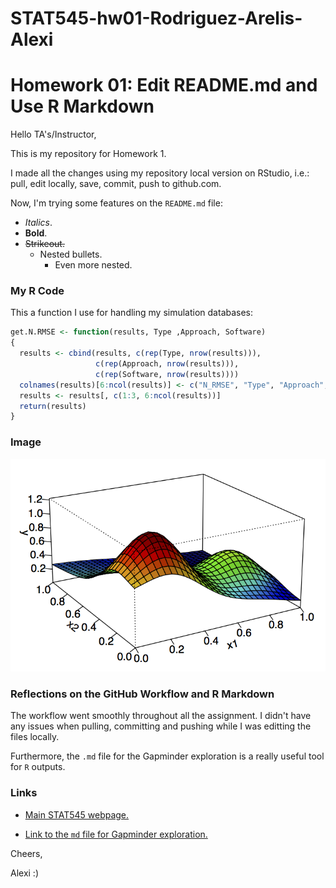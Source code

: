 # STAT545-hw01-Rodriguez-Arelis-Alexi
# Homework 01: Edit README.md and Use R Markdown

Hello TA's/Instructor,

This is my repository for Homework 1.

I made all the changes using my repository local version on RStudio, i.e.: pull, edit locally, save, commit, push to github.com.

Now, I'm trying some features on the `README.md` file:

- *Italics*.
- **Bold**.
- ~~Strikeout.~~
  + Nested bullets.
    * Even more nested.

### My R Code
    
This a function I use for handling my simulation databases:
```R
get.N.RMSE <- function(results, Type ,Approach, Software)
{
  results <- cbind(results, c(rep(Type, nrow(results))),
                   c(rep(Approach, nrow(results))), 
                   c(rep(Software, nrow(results))))
  colnames(results)[6:ncol(results)] <- c("N_RMSE", "Type", "Approach", "Software")
  results <- results[, c(1:3, 6:ncol(results))]
  return(results)
}
```

### Image

![alt text](f_function_2d.png "2-d Franke's Function")


### Reflections on the GitHub Workflow and R Markdown

The workflow went smoothly throughout all the assignment. I didn't have any issues when pulling, committing and pushing while I was editting the files locally.

Furthermore, the `.md` file for the Gapminder exploration is a really useful tool for `R` outputs.

### Links

- [Main STAT545 webpage.](http://stat545.com)

- [Link to the `md` file for Gapminder exploration.](hw1_gapminder.md)

Cheers,

Alexi :)

